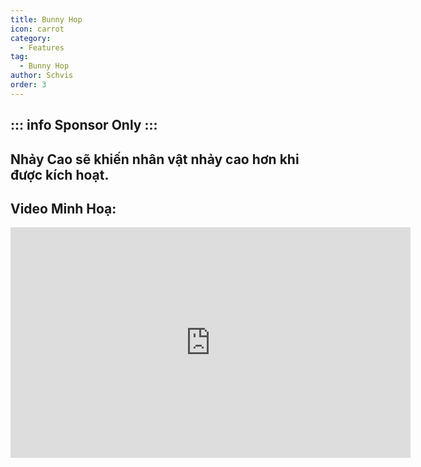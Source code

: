 ```yaml
---
title: Bunny Hop
icon: carrot
category:
  - Features
tag:
  - Bunny Hop
author: Schvis
order: 3
---
```


::: info Sponsor Only
:::
---
## Nhảy Cao sẽ khiến nhân vật nhảy cao hơn khi được kích hoạt.

## Video Minh Hoạ:

<div class="iframe-container"><iframe width="640" height="369" src="https://www.youtube.com/embed/Gh2GX23E6dw?list=PL5eI1Tb64p56g27qfYk7VuFTz4FK6YrKa" title="Korepi - Bunnyhop (Sponsor)" frameborder="0" allow="accelerometer; autoplay; clipboard-write; encrypted-media; gyroscope; picture-in-picture; web-share" allowfullscreen></iframe></div>
